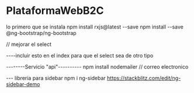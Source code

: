 # PlataformaWebB2C

lo primero que se instala 
npm install rxjs@latest --save
npm install --save @ng-bootstrap/ng-bootstrap


// mejorar el select 

----incluir esto en el index para que el select sea de otro tipo
<script src="https://cdnjs.cloudflare.com/ajax/libs/bootstrap-select/1.13.1/js/bootstrap-select.min.js"></script>
<link rel="stylesheet" href="https://cdnjs.cloudflare.com/ajax/libs/bootstrap-select/1.13.1/css/bootstrap-select.min.css">


--------Servicio "api"----------
npm install nodemailer // correo electronico


--- libreria para sidebar
npm i ng-sidebar
https://stackblitz.com/edit/ng-sidebar-demo
